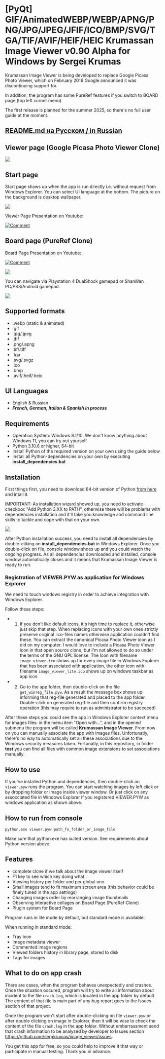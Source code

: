 # [PyQt] GIF/AnimatedWEBP/WEBP/APNG/PNG/JPG/JPEG/JFIF/ICO/BMP/SVG/TGA/TIF/AVIF/HEIF/HEIC Krumassan Image Viewer v0.90 Alpha for Windows by Sergei Krumas

Krumassan Image Viewer is being developed to replace Google Picasa Photo Viewer, which on February 2016 Google announced it was discontinuing support for.

In addition, the program has some PureRef features if you switch to BOARD page (top left corner menu).

The first release is planned for the summer 2025, so there's no full user guide at the moment.

## [README.md на Русском / in Russian](README_ru.md)

## Viewer page (Google Picasa Photo Viewer Clone)

![](docs/screenshot.png)

## Start page

Start page shows up when the app is run directly i.e. without request from Windows Explorer. You can select UI language at the bottom. The picture on the background is desktop wallpaper.

![](docs/startpage.png)

Viewer Page Presentation on Youtube:

[![Comment](https://img.youtube.com/vi/hlu9MMdf4-A/0.jpg)](https://www.youtube.com/watch?v=hlu9MMdf4-A "Viewer Page Presentation — Watch on Youtube")

## Board page (PureRef Clone)


Board Page Presentation on Youtube:

[![Comment](https://img.youtube.com/vi/cWVgUz3I5Po/0.jpg)](https://www.youtube.com/watch?v=cWVgUz3I5Po "Board Page Presentation — Watch on Youtube")

![](docs/boards.png)

You can navigate via Playstation 4 DualShock gamepad or ShanWan PC/PS3/Android gamepad.

![](docs/supported_gamepads_march_2025.png)

## Supported formats
- .webp (static & animated)
- .gif
- .jpg/.jpeg
- .jfif
- .png/.apng
- .tif/.tiff
- .tga
- .svg/.svgz
- .ico
- .bmp
- .avif/.heif/.heic

## UI Languages
- English & Russian
- ***French, German, Italian & Spanish in process***

## Requirements
- Operation System: Windows 8.1/10. We don't know anything about Windows 11, you can try out yourself
- Python 3.10.6 or higher, 64-bit
- Install Python of the required version on your own using the guide below
- Install all Python-dependencies on your own by executing **install_dependencies.bat**

## Installation

First things first, you need to download 64-bit version of Python [from here](https://www.python.org/downloads/) and intall it.

IMPORTANT: As installation wizard showed up, you need to activate checkbox "Add Python 3.XX to PATH", otherwise there will be problems with dependencies installation and it'll take you knowledge and command line skills to tackle and cope with that on your own.

![](docs/python_install.png)

After Python installation success, you need to install all dependencies by double-cliking on **install_dependencies.bat** in Windows Explorer. Once you double-click on file, console window shoes up and you could watch the ongoing progress. As all dependencies downloaded and installed, console window automatically closes and it means that Krumassan Image Viewer is ready to run.

### Registration of VIEWER.PYW as application for Windows Explorer

We need to touch windows registry in order to achieve integration with Windows Explorer.

Follow these steps:
- 1) If you don't like default icons, it's high time to replace it, otherwise just skip that step. When replacing icons with your own ones strictly preserve original .ico-files  names otherwise application couldn't find these. You can extract the canonical Picasa Photo Viewer icon as I did on my computer. I would love to include a Picasa Photo Viewer icon in that open source clone, but I'm not allowed to do so under the terms of the GNU GPL license. The Icon with filename `image_viewer.ico` shows up for every image file in Windows Explorer that has been associated with application, the other icon with filename `image_viewer_lite.ico` shows up on windows taskbar as app icon
- 2) Go to the app folder, then double-click on the file `get_winreg_file.pyw`. As a result the message box shows up informing that reg-file generated and placed to the app folder. Double-click on generated reg-file and then confirm registry operation (this may require to run as administrator to be succeced)

After these steps you could see the app in Windows Explorer context menu for images files: in the menu item "Open with...", and in the opened submenu the program will be called **Krumassan Image Viewer**. From now on you can manually associate the app with images files. Unfortunatly, there's no way to automatically set all these associations due to the Windows security measures taken. Fortunatly, in this repository, in folder **test** you can find all files with common image extensions to set associations manually. 

## How to use

If you've installed Python and dependencies, then double-click on `viewer.pyw` runs the program. You can start watching images by left click or by dropping folder or image inside viewer window. Or just click on any assocciated file in Windows Explorer if you registered VIEWER.PYW as windows application as shown above.

## How to run from console

`python.exe viewer.pyw path_fo_folder_or_image_file`

Make sure that python.exe has suited version. See requirements about Python version above. 

## Features 
- complete clone if we talk about the image viewer itself 
- F1 key to see which key doing what
- Viewing history per folder and per global one 
- Small images tend to fit maximum screen area (this behavior could be finely tuned in the app settings)
- Changing images order by rearranging image thumbnails
- Observing interactive collages on Board Page (PureRef Clone) 
- Plugin system for Board Page

Program runs in lite mode by default, but standard mode is available.

When running in standard mode:
  - Tray icon
  - Image metadata viewer  
  - Commented image regions
  - Viewed folders history in library page, stored to disk 
  - Tags for images

## What to do on app crash
There are cases, when the program behaves unexpectedly and crashes. Once the situation occured, program will try to write all information about incident to the file `crash.log`, which is located in the app folder by default. The content of that file is main part of any bug report goes to the Issues section of that project.

Once the program won't start after double-clicking on file `viewer.pyw` or after double clicking on image in Explorer, then it will be wise to check the content of the file `crash.log` in the app folder. Without embarrassment send that crash information to be analyzed by developer to Issues section https://github.com/sergkrumas/image_viewer/issues.

You get this app for free, so you could help to improve it that way or participate in manual testing. Thank you in advance.

